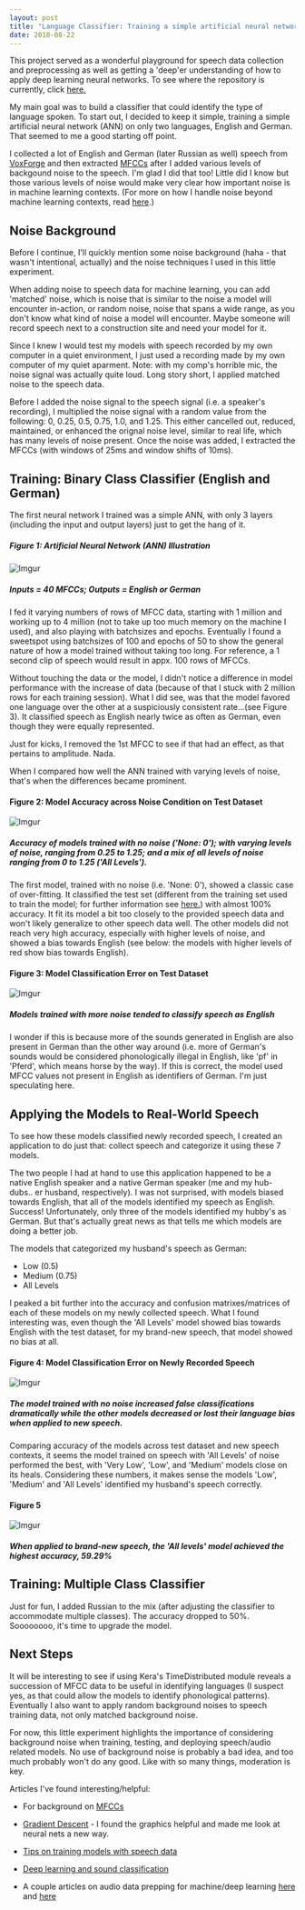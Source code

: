 ```yaml
---
layout: post
title: "Language Classifier: Training a simple artificial neural network (ANN) on English, German and Russian speech"
date: 2018-08-22
--- 
```


This project served as a wonderful playground for speech data collection and preprocessing as well as getting a 'deep'er understanding of how to apply deep learning neural networks. To see where the repository is currently, click <a href = "https://github.com/a-n-rose/language-classifier">here.</a>

My main goal was to build a classifier that could identify the type of language spoken. To start out, I decided to keep it simple, training a simple artificial neural network (ANN) on only two languages, English and German. That seemed to me a good starting off point.

I collected a lot of English and German (later Russian as well) speech from <a href="http://voxforge.org/">VoxForge</a> and then extracted <a href="http://practicalcryptography.com/miscellaneous/machine-learning/guide-mel-frequency-cepstral-coefficients-mfccs/">MFCCs</a> after I added various levels of backgound noise to the speech. I'm glad I did that too! Little did I know but those various levels of noise would make very clear how important noise is in machine learning contexts. (For more on how I handle noise beyond machine learning contexts, read <a href="https://a-n-rose.github.io/2018/08/23/noise-how-i-love-you.html">here</a>.)

## Noise Background

Before I continue, I'll quickly mention some noise background (haha - that wasn't intentional, actually) and the noise techniques I used in this little experiment. 

When adding noise to speech data for machine learning, you can add 'matched' noise, which is noise that is similar to the noise a model will encounter in-action, or random noise, noise that spans a wide range, as you don't know what kind of noise a model will encounter. Maybe someone will record speech next to a construction site and need your model for it.

Since I knew I would test my models with speech recorded by my own computer in a quiet environment, I just used a recording made by my own computer of my quiet aparment. Note: with my comp's horrible mic, the noise signal was actually quite loud. Long story short, I applied matched noise to the speech data.

Before I added the noise signal to the speech signal (i.e. a speaker's recording), I multiplied the noise signal with a random value from the following: 0, 0.25, 0.5, 0.75, 1.0, and 1.25. This either cancelled out, reduced, maintained, or enhanced the orignal noise level, similar to real life, which has many levels of noise present. Once the noise was added, I extracted the MFCCs (with windows of 25ms and window shifts of 10ms).

## Training: Binary Class Classifier (English and German)

The first neural network I trained was a simple ANN, with only 3 layers (including the input and output layers) just to get the hang of it. 

##### Figure 1: Artificial Neural Network (ANN) Illustration
![Imgur](https://i.imgur.com/pfAsfyO.png)
##### Inputs = 40 MFCCs; Outputs = English or German 

I fed it varying numbers of rows of MFCC data, starting with 1 million and working up to 4 million (not to take up too much memory on the machine I used), and also playing with batchsizes and epochs. Eventually I found a sweetspot using batchsizes of 100 and epochs of 50 to show the general nature of how a model trained without taking too long. For reference, a 1 second clip of speech would result in appx. 100 rows of MFCCs. 

Without touching the data or the model, I didn't notice a difference in model performance with the increase of data (because of that I stuck with 2 million rows for each training session). What I did see, was that the model favored one language over the other at a suspiciously consistent rate...(see Figure 3). It classified speech as English nearly twice as often as German, even though they were equally represented. 

Just for kicks, I removed the 1st MFCC to see if that had an effect, as that pertains to amplitude. Nada.

When I compared how well the ANN trained with varying levels of noise, that's when the differences became prominent.

#### Figure 2: Model Accuracy across Noise Condition on Test Dataset
![Imgur](https://i.imgur.com/uwYEPik.png)
##### Accuracy of models trained with no noise ('None: 0'); with varying levels of noise, ranging from 0.25 to 1.25; and a mix of all levels of noise ranging from 0 to 1.25 ('All Levels').

The first model, trained with no noise (i.e. 'None: 0'), showed a classic case of over-fitting. It classified the test set (different from the training set used to train the model; for further information see <a href="https://en.wikipedia.org/wiki/Training,_test,_and_validation_sets">here.</a>) with almost 100% accuracy. It fit its model a bit too closely to the provided speech data and won't likely generalize to other speech data well. The other models did not reach very high accuracy, especially with higher levels of noise, and showed a bias towards English (see below: the models with higher levels of red show bias towards English).

#### Figure 3: Model Classification Error on Test Dataset 
![Imgur](https://i.imgur.com/qHO9YT6.png)
##### Models trained with more noise tended to classify speech as English

I wonder if this is because more of the sounds generated in English are also present in German than the other way around (i.e. more of German's sounds would be considered phonologically illegal in English, like 'pf' in 'Pferd', which means horse by the way). If this is correct, the model used MFCC values not present in English as identifiers of German. I'm just speculating here.

## Applying the Models to Real-World Speech

To see how these models classified newly recorded speech, I created an application to do just that: collect speech and categorize it using these 7 models.

The two people I had at hand to use this application happened to be a native English speaker and a native German speaker (me and my hub-dubs.. er husband, respectively). I was not surprised, with models biased towards English, that all of the models identified my speech as English. Success! Unfortunately, only three of the models identified my hubby's as German. But that's actually great news as that tells me which models are doing a better job.

The models that categorized my husband's speech as German: 
* Low (0.5)
* Medium (0.75)
* All Levels 

I peaked a bit further into the accuracy and confusion matrixes/matrices of each of these models on my newly collected speech. What I found interesting was, even though the 'All Levels' model showed bias towards English with the test dataset, for my brand-new speech, that model showed no bias at all. 

#### Figure 4: Model Classification Error on Newly Recorded Speech
![Imgur](https://i.imgur.com/EPEQkHc.png)
##### The model trained with no noise increased false classifications dramatically while the other models decreased or lost their language bias when applied to new speech. 

Comparing accuracy of the models across test dataset and new speech contexts, it seems the model trained on speech with 'All Levels' of noise performed the best, with 'Very Low', 'Low', and 'Medium' models close on its heals. Considering these numbers, it makes sense the models 'Low', 'Medium' and 'All Levels' identified my husband's speech correctly.

#### Figure 5
![Imgur](https://i.imgur.com/LfDcs7z.png)
##### When applied to brand-new speech, the 'All levels' model achieved the highest accuracy, 59.29%

## Training: Multiple Class Classifier

Just for fun, I added Russian to the mix (after adjusting the classifier to accommodate multiple classes). The accuracy dropped to 50%. Soooooooo, it's time to upgrade the model.

## Next Steps

It will be interesting to see if using Kera's TimeDistributed module reveals a succession of MFCC data to be useful in identifying languages (I suspect yes, as that could allow the models to identify phonological patterns). Eventually I also want to apply random background noises to speech training data, not only matched background noise. 

For now, this little experiment highlights the importance of considering background noise when training, testing, and deploying speech/audio related models. No use of background noise is probably a bad idea, and too much probably won't do any good. Like with so many things, moderation is key.




Articles I've found interesting/helpful:
* For background on <a href="http://practicalcryptography.com/miscellaneous/machine-learning/guide-mel-frequency-cepstral-coefficients-mfccs/">MFCCs</a>

* <a href = "https://iamtrask.github.io/2015/07/27/python-network-part2/">Gradient Descent</a> - I found the graphics helpful and made me look at neural nets a new way.

* <a href="https://www.kaggle.com/c/tensorflow-speech-recognition-challenge/discussion/46945">Tips on training models with speech data</a>

* <a href="https://www.analyticsindiamag.com/using-deep-learning-for-sound-classification-an-in-depth-analysis/">Deep learning and sound classification</a>

* A couple articles on audio data prepping for machine/deep learning <a href="https://www.kaggle.com/fizzbuzz/beginner-s-guide-to-audio-data">here</a> and <a href="https://www.analyticsvidhya.com/blog/2017/08/audio-voice-processing-deep-learning/">here</a>
